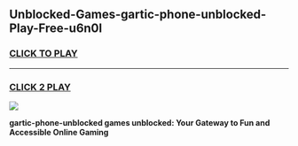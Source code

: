 
## Unblocked-Games-gartic-phone-unblocked-Play-Free-u6n0l
<h3>
<a href="https://premium76.site?title=gartic-phone-unblocked&ref=21A">CLICK TO PLAY</a></h3>
<hr>

<h3>
<a href="https://premium76.site?title=gartic-phone-unblocked&ref=21A">CLICK 2 PLAY</a>
  
</h3>

<a href="https://premium76.site?title=gartic-phone-unblocked&ref=21A"><img src="https://clearcache.store/games.png"></a>


**gartic-phone-unblocked games unblocked: Your Gateway to Fun and Accessible Online Gaming**
